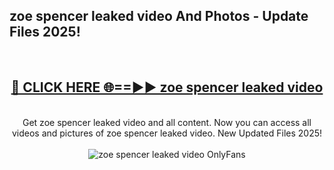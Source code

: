 <h2>zoe spencer leaked video And Photos - Update Files 2025!</h2>
<br>
<div align="center">
<h2><a href="https://betterlinks.top/A2PfLJ" rel="nofollow">🔴 CLICK HERE 🌐==►► zoe spencer leaked video</a></h2>
<br>
Get zoe spencer leaked video and all content. Now you can access all videos and pictures of zoe spencer leaked video. New Updated Files 2025!
<br>
<br>
<a href="https://betterlinks.top/A2PfLJ" rel="nofollow" data-target="animated-image.originalLink"><img src="https://i.imgur.com/dJHk4Zq.gif" alt="zoe spencer leaked video OnlyFans" style="max-width: 100%; display: inline-block;" data-target="animated-image.originalImage"></a>
</div>
<br>